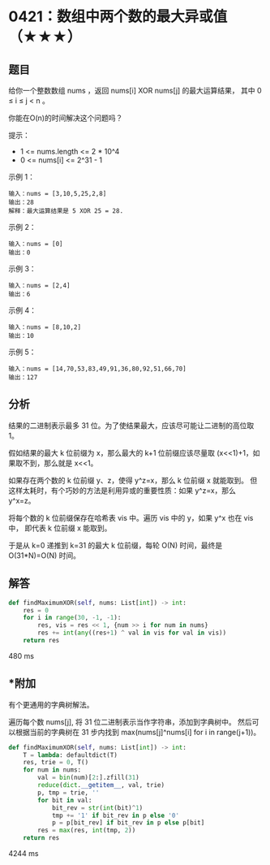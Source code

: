 # 0421：数组中两个数的最大异或值（★★★）


## 题目

给你一个整数数组 nums ，返回 nums[i] XOR nums[j] 的最大运算结果，
其中 0 ≤ i ≤ j < n 。


你能在O(n)的时间解决这个问题吗？

提示：

- 1 <= nums.length <= 2 * 10^4
- 0 <= nums[i] <= 2^31 - 1


示例 1：

    输入：nums = [3,10,5,25,2,8]
    输出：28
    解释：最大运算结果是 5 XOR 25 = 28.

示例 2：

    输入：nums = [0]
    输出：0

示例 3：

    输入：nums = [2,4]
    输出：6

示例 4：

    输入：nums = [8,10,2]
    输出：10

示例 5：

    输入：nums = [14,70,53,83,49,91,36,80,92,51,66,70]
    输出：127


## 分析

结果的二进制表示最多 31 位。为了使结果最大，应该尽可能让二进制的高位取 1。

假如结果的最大 k 位前缀为 x，那么最大的 k+1 位前缀应该尽量取 (x<<1)+1，如果取不到，那么就是 x<<1。

如果存在两个数的 k 位前缀 y、z，使得 y^z=x，那么 k 位前缀 x 就能取到。
但这样太耗时，有个巧妙的方法是利用异或的重要性质：如果 y^z=x，那么 y^x=z。

将每个数的 k 位前缀保存在哈希表 vis 中。遍历 vis 中的 y，如果 y^x 也在 vis 中，
即代表 k 位前缀 x 能取到。

于是从 k=0 递推到 k=31 的最大 k 位前缀，每轮 O(N) 时间，最终是 O(31*N)=O(N) 时间。

## 解答

```python
def findMaximumXOR(self, nums: List[int]) -> int:
    res = 0
    for i in range(30, -1, -1):
        res, vis = res << 1, {num >> i for num in nums}
        res += int(any((res+1) ^ val in vis for val in vis))
    return res
```

480 ms

## *附加

有个更通用的字典树解法。

遍历每个数 nums[j], 将 31 位二进制表示当作字符串，添加到字典树中。
然后可以根据当前的字典树在 31 步内找到 max(nums[j]^nums[i] for i in range(j+1))。

```python
def findMaximumXOR(self, nums: List[int]) -> int:
    T = lambda: defaultdict(T)
    res, trie = 0, T()
    for num in nums:
        val = bin(num)[2:].zfill(31)
        reduce(dict.__getitem__, val, trie)
        p, tmp = trie, ''
        for bit in val:
            bit_rev = str(int(bit)^1)
            tmp += '1' if bit_rev in p else '0'
            p = p[bit_rev] if bit_rev in p else p[bit]
        res = max(res, int(tmp, 2))
    return res
```
4244 ms



